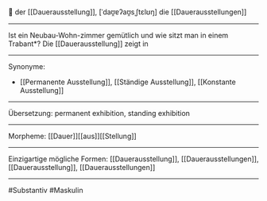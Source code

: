 🔵 der [[Dauerausstellung]], [ˈdaʊ̯ɐʔaʊ̯sˌʃtɛlʊŋ]
die [[Dauerausstellungen]]

---
Ist ein Neubau-Wohn-zimmer gemütlich und wie sitzt man in einem Trabant*? Die [[Dauerausstellung]] zeigt in

---
Synonyme:
- [[Permanente Ausstellung]], [[Ständige Ausstellung]], [[Konstante Ausstellung]]

---
Übersetzung: permanent exhibition, standing exhibition

---
Morpheme:
[[Dauer]][[aus]][[Stellung]]

---
Einzigartige mögliche Formen: [[Dauerausstellung]], [[Dauerausstellungen]], [[Dauerausstellung]], [[Dauerausstellungen]]

---
#Substantiv #Maskulin